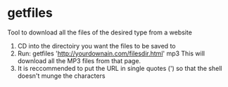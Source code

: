 # getfiles
Tool to download all the files of the desired type from a website

1) CD into the directoiry you want the files to be saved to
2) Run:
	getfiles 'http://yourdownain.com/filesdir.html' mp3
   This will download all the MP3 files from that page.
3) It is reccommended to put the URL in single quotes (')
   so that the shell doesn't munge the characters
